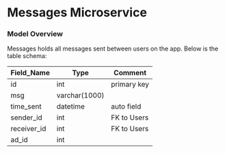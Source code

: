 # Messages Microservice

### Model Overview

Messages holds all messages sent between users on the app. Below is the table schema:

| Field_Name  | Type          | Comment     |
| ----------- | ------------- | ----------- |
| id          | int           | primary key |
| msg         | varchar(1000) |             |
| time_sent   | datetime      | auto field  |
| sender_id   | int           | FK to Users |
| receiver_id | int           | FK to Users |
| ad_id       | int           |             |